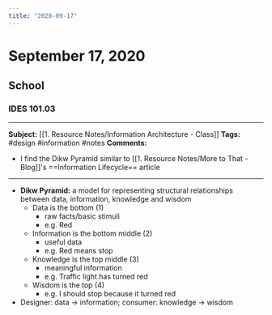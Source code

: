 ```yaml
---
title: "2020-09-17"
---
```


# September 17, 2020
## School
### IDES 101.03
---
**Subject:**  [[1. Resource Notes/Information Architecture - Class]]
**Tags:** #design #information #notes 
**Comments:**
- I find the Dikw Pyramid similar to [[1. Resource Notes/More to That - Blog]]'s ==Information Lifecycle== article

---
- **Dikw Pyramid:** a model for representing structural relationships between data, information, knowledge and wisdom
	- Data is the bottom (1)
		- raw facts/basic stimuli
		- e.g. Red
	- Information is the bottom middle (2)
		- useful data
		- e.g. Red means stop
	- Knowledge is the top middle (3)
		- meaningful information
		- e.g. Traffic light has turned red
   - Wisdom is the top (4)
	   - e.g. I should stop because it turned red
- Designer: data -> information; consumer: knowledge -> wisdom
